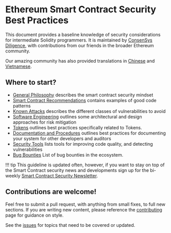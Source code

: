 # Ethereum Smart Contract Security Best Practices

This document provides a baseline knowledge of security considerations for intermediate Solidity
programmers. It is maintained by [ConsenSys Diligence](https://consensys.net/diligence/), with
contributions from our friends in the broader Ethereum community.

Our amazing community has also provided translations in
[Chinese](https://github.com/ConsenSys/smart-contract-best-practices/blob/master/README-zh.md) and
[Vietnamese](https://github.com/ConsenSys/smart-contract-best-practices/blob/master/README-vi.md).

## Where to start?

- [General Philosophy](./general_philosophy.md) describes the smart contract security mindset
- [Smart Contract Recommendations](./recommendations.md) contains examples of good code patterns
- [Known Attacks](./known_attacks.md) describes the different classes of vulnerabilities to avoid
- [Software Engineering](./software_engineering.md) outlines some architectural and design
  approaches for risk mitigation
- [Tokens](./tokens.md) outlines best practices specifically related to Tokens.
- [Documentation and Procedures](./documentation_procedures.md) outlines best practices for
  documenting your system for other developers and auditors
- [Security Tools](./security_tools.md) lists tools for improving code quality, and detecting
  vulnerabilities
- [Bug Bounties](./bug_bounty_list.md) List of bug bounties in the ecosystem.

!!! tip This guideline is updated often, however, if you want to stay on top of the Smart Contract
security news and developments sign up for the bi-weekly
[Smart Contract Security Newsletter](https://diligence.consensys.net/newsletter/).

## Contributions are welcome!

Feel free to submit a pull request, with anything from small fixes, to full new sections. If you
are writing new content, please reference the [contributing](./about/contributing.md) page for
guidance on style.

See the [issues](https://github.com/ConsenSys/smart-contract-best-practices/issues) for topics that
need to be covered or updated.
